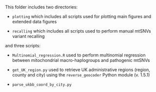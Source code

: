 This folder includes two directories:


- `plotting` which includes all scripts used for plotting main figures and extended data figures

- `recalling` which includes all scripts used to perform manual mtSNVs variant recalling

and three scripts:

- `Multinomial_regression.R` used to perform multinomial regression between mitochondrial macro-haplogroups and pathogenic mtSNVs

- `get_UK_region.py` used to retrieve UK administrative regions (region, county and city) using the `reverse_geocoder` Python module (v. 1.5.1)

- `parse_ukbb_coord_by_city.py`
